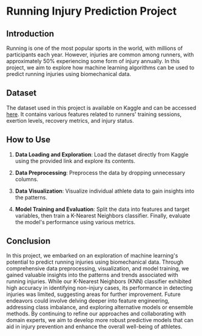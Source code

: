 # Running Injury Prediction Project

## Introduction

Running is one of the most popular sports in the world, with millions of participants each year. However, injuries are common among runners, with approximately 50% experiencing some form of injury annually. In this project, we aim to explore how machine learning algorithms can be used to predict running injuries using biomechanical data.

## Dataset

The dataset used in this project is available on Kaggle and can be accessed [here](https://www.kaggle.com/farshadbeiranvand/injury-prediction-for-competitive-runners). It contains various features related to runners' training sessions, exertion levels, recovery metrics, and injury status.

## How to Use

1. **Data Loading and Exploration**: Load the dataset directly from Kaggle using the provided link and explore its contents.
   
2. **Data Preprocessing**: Preprocess the data by dropping unnecessary columns.
   
3. **Data Visualization**: Visualize individual athlete data to gain insights into the patterns.
   
4. **Model Training and Evaluation**: Split the data into features and target variables, then train a K-Nearest Neighbors classifier. Finally, evaluate the model's performance using various metrics.

## Conclusion

In this project, we embarked on an exploration of machine learning's potential to predict running injuries using biomechanical data. Through comprehensive data preprocessing, visualization, and model training, we gained valuable insights into the patterns and trends associated with running injuries. While our K-Nearest Neighbors (KNN) classifier exhibited high accuracy in identifying non-injury cases, its performance in detecting injuries was limited, suggesting areas for further improvement. Future endeavors could involve delving deeper into feature engineering, addressing class imbalance, and exploring alternative models or ensemble methods. By continuing to refine our approaches and collaborating with domain experts, we aim to develop more robust predictive models that can aid in injury prevention and enhance the overall well-being of athletes.
